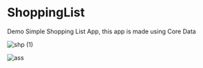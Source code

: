 # ShoppingList
Demo Simple Shopping List App, this app is made using Core Data

![shp (1)](https://user-images.githubusercontent.com/97673434/177503515-ccc2267f-2eea-4c39-93e4-864e41cb1ea1.gif)

![ass](https://user-images.githubusercontent.com/97673434/177637429-c5e2c3c4-0d4b-499c-8fa8-31df93592094.png)
